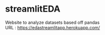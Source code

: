# streamlitEDA
Website to analyze datasets based off pandas <br>
URL : https://edastreamlitapp.herokuapp.com/
